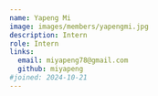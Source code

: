 ```yaml
---
name: Yapeng Mi
image: images/members/yapengmi.jpg
description: Intern
role: Intern
links:
  email: miyapeng78@gmail.com
  github: miyapeng
#joined: 2024-10-21
---
```


 